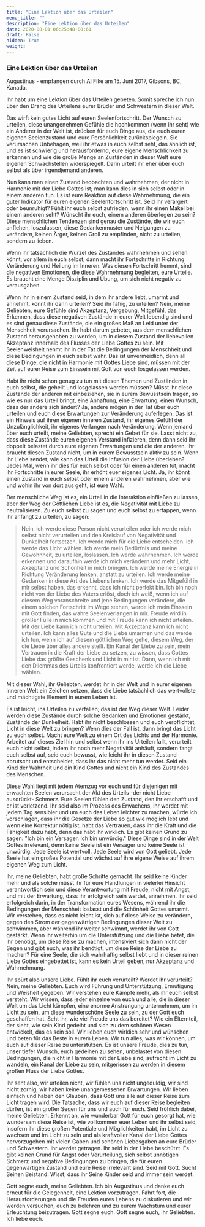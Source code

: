 ```yaml
---
title: "Eine Lektion über das Urteilen"
menu_title: ""
description: "Eine Lektion über das Urteilen"
date: 2020-08-01 06:25:48+00:61
draft: False
hidden: True
weight:
---
```

### Eine Lektion über das Urteilen

Augustinus - empfangen durch Al Fike am 15. Juni 2017, Gibsons, BC, Kanada.

Ihr habt um eine Lektion über das Urteilen gebeten. Somit spreche ich nun über den Drang des Urteilens eurer Brüder und Schwestern in dieser Welt.

Das wirft kein gutes Licht auf euren Seelenfortschritt. Der Wunsch zu urteilen, diese unangenehmen Gefühle die hochkommen (wenn ihr seht) wie ein Anderer in der Welt ist, drücken für euch Dinge aus, die euch euren eigenen Seelenzustand und eure Persönlichkeit zurückspiegeln. Sie verursachen Unbehagen, weil ihr etwas in euch selbst seht, das ähnlich ist, und es ist schwierig und herausfordernd, eure eigene Menschlichkeit zu erkennen und wie die große Menge an Zuständen in dieser Welt eure eigenen Schwachstellen widerspiegelt. Darin urteilt ihr eher über euch selbst als über irgendjemand anderen.

Nun kann man einen Zustand beobachten und wahrnehmen, der nicht in Harmonie mit der Liebe Gottes ist; man kann dies in sich selbst oder in einem anderen tun. Es ist eure Reaktion auf diese Wahrnehmung, die ein guter Indikator für euren eigenen Seelenfortschritt ist. Seid ihr verärgert oder beunruhigt? Fühlt ihr euch selbst zufrieden, wenn ihr einen Makel bei einem anderen seht? Wünscht ihr euch, einem anderen überlegen zu sein? Diese menschlichen Tendenzen sind genau die Zustände, die wir euch anflehen, loszulassen, diese Gedankenmuster und Neigungen zu verändern, keinen Ärger, keinen Groll zu empfinden, nicht zu urteilen, sondern zu lieben.

Wenn ihr tatsächlich die Wurzel des Zustandes wahrnehmen und sehen könnt, vor allem in euch selbst, dann macht ihr Fortschritte in Richtung Veränderung und Heilung im Inneren. Was diesen Fortschritt hemmt, sind die negativen Emotionen, die diese Wahrnehmung begleiten, eure Urteile. Es braucht eine Menge Disziplin und Übung, um sich nicht negativ zu verausgaben.

Wenn ihr in einem Zustand seid, in dem ihr andere liebt, umarmt und annehmt, könnt ihr dann urteilen? Seid ihr fähig, zu urteilen? Nein, meine Geliebten, eure Gefühle sind Akzeptanz, Vergebung, Mitgefühl, das Erkennen, dass diese negativen Zustände in eurer Welt lebendig sind und es sind genau diese Zustände, die ein großes Maß an Leid unter der Menschheit verursachen. Ihr habt darum gebetet, aus dem menschlichen Zustand herausgehoben zu werden, um in diesem Zustand der liebevollen Akzeptanz innerhalb des Flusses der Liebe Gottes zu sein. Mit Seelenweisheit nehmt ihr in der Tat die Bedingungen der Menschheit und diese Bedingungen in euch selbst wahr. Das ist unvermeidlich, denn all diese Dinge, die nicht in Harmonie mit Gottes Liebe sind, müssen mit der Zeit auf eurer Reise zum Einssein mit Gott von euch losgelassen werden.

Habt ihr nicht schon genug zu tun mit diesen Themen und Zuständen in euch selbst, die geheilt und losgelassen werden müssen? Müsst ihr diese Zustände der anderen mit einbeziehen, sie in eurem Bewusstsein tragen, so wie es nur das Urteil bringt, eine Anhaftung, eine Erwartung, einen Wunsch, dass der andere sich ändert? Ja, andere mögen in der Tat über euch urteilen und euch diese Erwartungen zur Veränderung auferlegen. Das ist ein Hinweis auf ihren eigenen inneren Zustand, ihr eigenes Gefühl der Unzulänglichkeit, ihr eigenes Verlangen nach Veränderung. Wenn jemand über euch urteilt, meine Geliebten, sprecht ein Gebet für sie. Lasst nicht zu, dass diese Zustände euren eigenen Verstand infizieren, denn dann seid ihr doppelt belastet durch eure eigenen Erwartungen und die der anderen. Ihr braucht diesen Zustand nicht, um in eurem Bewusstsein aktiv zu sein. Wenn ihr Liebe sendet, wie kann das Urteil die Infusion der Liebe überleben? Jedes Mal, wenn ihr dies für euch selbst oder für einen anderen tut, macht ihr Fortschritte in eurer Seele, ihr erhöht euer eigenes Licht. Ja, ihr könnt einen Zustand in euch selbst oder einem anderen wahrnehmen, aber wie und wohin ihr von dort aus geht, ist eure Wahl.

Der menschliche Weg ist es, ein Urteil in die Interaktion einfließen zu lassen, aber der Weg der Göttlichen Liebe ist es, die Negativität mit Liebe zu neutralisieren. Zu euch selbst zu sagen und euch selbst zu ertappen, wenn ihr anfangt zu urteilen, zu sagen:

> Nein, ich werde diese Person nicht verurteilen oder ich werde mich selbst nicht verurteilen und den Kreislauf von Negativität und Dunkelheit fortsetzen. Ich werde mich für die Liebe entscheiden. Ich werde das Licht wählen. Ich werde mein Bedürfnis und meine Gewohnheit, zu urteilen, loslassen. Ich werde wahrnehmen. Ich werde erkennen und daraufhin werde ich mich verändern und mehr Licht, Akzeptanz und Schönheit in mich bringen. Ich werde meine Energie in Richtung Veränderung lenken, anstatt zu urteilen. Ich werde meine Gedanken in diese Art des Liebens lenken. Ich werde das Mitgefühl in mir selbst haben, das erkennt, dass ich nicht perfekt bin. Ich bin noch nicht von der Liebe des Vaters erlöst, doch ich weiß, wenn ich auf diesem Weg voranschreite und jene Bedingungen verändere, die einem solchen Fortschritt im Wege stehen, werde ich mein Einssein mit Gott finden, das wahre Seelenverlangen in mir. Freude wird in großer Fülle in mich kommen und mit Freude kann ich nicht urteilen. Mit der Liebe kann ich nicht urteilen. Mit Akzeptanz kann ich nicht urteilen. Ich kann alles Gute und die Liebe umarmen und das werde ich tun, wenn ich auf diesem göttlichen Weg gehe, diesem Weg, der die Liebe über alles andere stellt. Ein Kanal der Liebe zu sein, mein Vertrauen in die Kraft der Liebe zu setzen, zu wissen, dass Gottes Liebe das größte Geschenk und Licht in mir ist. Dann, wenn ich mit den Dilemmas des Urteils konfrontiert werde, werde ich die Liebe wählen.

Mit dieser Wahl, ihr Geliebten, werdet ihr in der Welt und in eurer eigenen inneren Welt ein Zeichen setzen, dass die Liebe tatsächlich das wertvollste und mächtigste Element in eurem Leben ist.

Es ist leicht, ins Urteilen zu verfallen; das ist der Weg dieser Welt. Leider werden diese Zustände durch solche Gedanken und Emotionen gestärkt, Zustände der Dunkelheit. Habt ihr nicht beschlossen und euch verpflichtet, Licht in diese Welt zu bringen? Wenn dies der Fall ist, dann bringt das Licht zu euch selbst. Macht eure Welt zu einem Ort des Lichts und der Harmonie. Arbeitet auf dieses Ziel hin und selbst wenn ihr ins Urteilen fallt, verurteilt euch nicht selbst, indem ihr noch mehr Negativität anhäuft, sondern fangt euch selbst auf, seid euch bewusst, wie leicht ihr in diesen Zustand abrutscht und entscheidet, dass ihr das nicht mehr tun werdet. Seid ein Kind der Wahrheit und ein Kind Gottes und nicht ein Kind des Zustandes des Menschen.

Diese Wahl liegt mit jedem Atemzug vor euch und für diejenigen mit erwachten Seelen verursacht der Akt des Urteils -der nicht Liebe ausdrückt- Schmerz. Eure Seelen fühlen den Zustand, den ihr erschafft und er ist verletzend. Ihr seid also im Prozess des Erwachens, ihr werdet mit jedem Tag sensibler und um euch das Leben leichter zu machen, würde ich vorschlagen, dass ihr die Gesetze der Liebe so gut wie möglich lebt und wenn eine Korrektur nötig ist, habt das Vertrauen, dass ihr die Kraft und die Fähigkeit dazu habt, denn das habt ihr wirklich. Es gibt keinen Grund zu sagen: "Ich bin ein Versager. Ich bin unwürdig." Diese Dinge sind in der Welt Gottes irrelevant, denn keine Seele ist ein Versager und keine Seele ist unwürdig. Jede Seele ist wertvoll. Jede Seele wird von Gott geliebt. Jede Seele hat ein großes Potential und wächst auf ihre eigene Weise auf ihrem eigenen Weg zum Licht.

Ihr, meine Geliebten, habt große Schritte gemacht. Ihr seid keine Kinder mehr und als solche müsst ihr für eure Handlungen in vielerlei Hinsicht verantwortlich sein und diese Verantwortung mit Freude, nicht mit Angst, und mit der Erwartung, dass ihr erfolgreich sein werdet, annehmen. Ihr seid erfolgreich darin, in der Transformation eures Wesens, während ihr die Bedingungen der Menschheit loslasst und die Schönheit Gottes umarmt. Wir verstehen, dass es nicht leicht ist, sich auf diese Weise zu verändern, gegen den Strom der gegenwärtigen Bedingungen dieser Welt zu schwimmen, aber während ihr weiter schwimmt, werdet ihr von Gott gestärkt. Wenn ihr weiterhin um die Unterstützung und die Liebe betet, die ihr benötigt, um diese Reise zu machen, intensiviert sich dann nicht der Segen und gibt euch, was ihr benötigt, um diese Reise der Liebe zu machen? Für eine Seele, die sich wahrhaftig selbst liebt und in dieser reinen Liebe Gottes eingebettet ist, kann es kein Urteil geben, nur Akzeptanz und Wahrnehmung.

Ihr spürt also unsere Liebe. Fühlt ihr euch verurteilt? Werdet ihr verurteilt? Nein, meine Geliebten. Euch wird Führung und Unterstützung, Ermutigung und Weisheit gegeben. Wir verstehen eure Kämpfe mehr, als ihr euch selbst versteht. Wir wissen, dass jeder einzelne von euch und alle, die in dieser Welt um das Licht kämpfen, eine enorme Anstrengung unternehmen, um im Licht zu sein, um diese wunderschöne Seele zu sein, zu der Gott euch geschaffen hat. Seht ihr, wie viel Freude uns das bereitet? Wie ein Elternteil, der sieht, wie sein Kind gedeiht und sich zu dem schönen Wesen entwickelt, das es sein soll. Wir lieben euch wirklich sehr und wünschen und beten für das Beste in eurem Leben. Wir tun alles, was wir können, um euch auf dieser Reise zu unterstützen. Es ist unsere Freude, dies zu tun, unser tiefer Wunsch, euch gedeihen zu sehen, unbelastet von diesen Bedingungen, die nicht in Harmonie mit der Liebe sind, aufrecht im Licht zu wandeln, ein Kanal der Liebe zu sein, mitgerissen zu werden in diesem großen Fluss der Liebe Gottes.

Ihr seht also, wir urteilen nicht, wir fühlen uns nicht ungeduldig, wir sind nicht zornig, wir haben keine unangemessenen Erwartungen. Wir lieben einfach und haben den Glauben, dass Gott uns alle auf dieser Reise zum Licht tragen wird. Die Tatsache, dass wir euch auf dieser Reise begleiten dürfen, ist ein großer Segen für uns und auch für euch. Seid fröhlich dabei, meine Geliebten. Erkennt an, wie wunderbar Gott für euch gesorgt hat, wie wundersam diese Reise ist, wie vollkommen euer Leben und ihr selbst seid, insofern ihr diese großen Potentiale und Möglichkeiten habt, im Licht zu wachsen und im Licht zu sein und als kraftvoller Kanal der Liebe Gottes hervorzugehen mit vielen Gaben und schönen Liebesgaben an eure Brüder und Schwestern. Ihr werdet getragen. Ihr seid in der Liebe beschützt. Es gibt keinen Grund für Angst oder Verurteilung, sich selbst unnötigen Schmerz und negative Bedingungen zu bringen, die für euren gegenwärtigen Zustand und eure Reise irrelevant sind. Seid mit Gott. Sucht Seinen Beistand. Wisst, dass ihr Seine Kinder seid und immer sein werdet.

Gott segne euch, meine Geliebten. Ich bin Augustinus und danke euch erneut für die Gelegenheit, eine Lektion vorzutragen. Fahrt fort, die Herausforderungen und die Freuden eures Lebens zu diskutieren und wir werden versuchen, euch zu belehren und zu eurem Wachstum und eurer Erleuchtung beizutragen. Gott segne euch. Gott segne euch, ihr Geliebten. Ich liebe euch.
